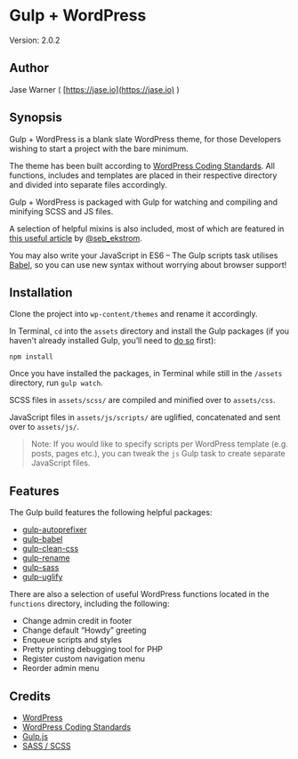 # Gulp + WordPress

Version: 2.0.2

## Author

Jase Warner ( [https://jase.io](https://jase.io) )

## Synopsis

Gulp + WordPress is a blank slate WordPress theme, for those Developers wishing to start a project with the bare minimum.

The theme has been built according to [WordPress Coding Standards](https://make.wordpress.org/core/handbook/best-practices/coding-standards/php/). All functions, includes and templates are placed in their respective directory and divided into separate files accordingly.

Gulp + WordPress is packaged with Gulp for watching and compiling and minifying SCSS and JS files.

A selection of helpful mixins is also included, most of which are featured in [this useful article](http://zerosixthree.se/8-sass-mixins-you-must-have-in-your-toolbox/) by [@seb_ekstrom](https://twitter.com/seb_ekstrom).

You may also write your JavaScript in ES6 &ndash; The Gulp scripts task utilises [Babel](https://babeljs.io/), so you can use new syntax without worrying about browser support!

## Installation

Clone the project into `wp-content/themes` and rename it accordingly.

In Terminal, `cd` into the `assets` directory and install the Gulp packages (if you haven't already installed Gulp, you’ll need to [do so](https://github.com/gulpjs/gulp/blob/master/docs/getting-started.md) first):

`npm install`

Once you have installed the packages, in Terminal while still in the `/assets` directory, run `gulp watch`. 

SCSS files in `assets/scss/` are compiled and minified over to `assets/css`.

JavaScript files in `assets/js/scripts/` are uglified, concatenated and sent over to `assets/js/`.

> Note: If you would like to specify scripts per WordPress template (e.g. posts, pages etc.), you can tweak the `js` Gulp task to create separate JavaScript files.

## Features

The Gulp build features the following helpful packages:

* [gulp-autoprefixer](https://github.com/sindresorhus/gulp-autoprefixer)
* [gulp-babel](https://github.com/babel/gulp-babel)
* [gulp-clean-css](https://github.com/scniro/gulp-clean-css)
* [gulp-rename](https://github.com/hparra/gulp-rename)
* [gulp-sass](https://github.com/dlmanning/gulp-sass)
* [gulp-uglify](https://github.com/terinjokes/gulp-uglify)

There are also a selection of useful WordPress functions located in the `functions` directory, including the following:

* Change admin credit in footer
* Change default “Howdy” greeting
* Enqueue scripts and styles
* Pretty printing debugging tool for PHP
* Register custom navigation menu
* Reorder admin menu

## Credits

* [WordPress](https://wordpress.com)
* [WordPress Coding Standards](https://github.com/WordPress-Coding-Standards/WordPress-Coding-Standards)
* [Gulp.js](http://gulpjs.com/)
* [SASS / SCSS](http://sass-lang.com/)

